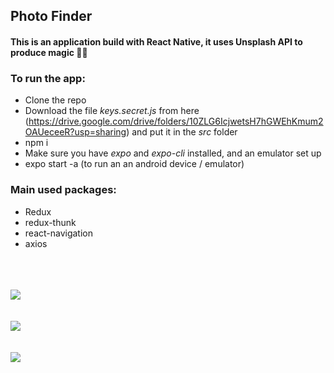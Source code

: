 ## Photo Finder

#### This is an application build with React Native, it uses Unsplash API to produce magic 🧝‍♂️

### To run the app:

* Clone the repo
* Download the file *keys.secret.js* from here (https://drive.google.com/drive/folders/10ZLG6IcjwetsH7hGWEhKmum2OAUeceeR?usp=sharing) and put it in the *src* folder
* npm i
* Make sure you have *expo* and *expo-cli* installed, and an emulator set up
* expo start -a (to run an an android device / emulator)

### Main used packages:

* Redux
* redux-thunk
* react-navigation
* axios

<br/>
<br/>
<br/>

<img src="https://i.ibb.co/jVWxdYT/Capture.png" />

<br/>
<br/>
<br/>

<img src="https://i.ibb.co/YbY1ZKj/Capture2.png" />

<br/>
<br/>
<br/>

<img src="https://i.ibb.co/YTZBbp3/Capture3.png" />
